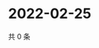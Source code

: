 # 2022-02-25

共 0 条

<!-- BEGIN WEIBO -->
<!-- 最后更新时间 Fri Feb 25 2022 08:59:44 GMT+0800 (China Standard Time) -->

<!-- END WEIBO -->

